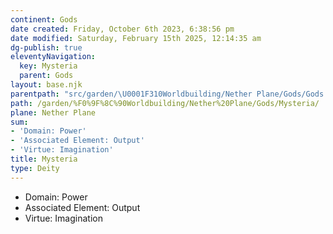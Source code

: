 ```yaml
---
continent: Gods
date created: Friday, October 6th 2023, 6:38:56 pm
date modified: Saturday, February 15th 2025, 12:14:35 am
dg-publish: true
eleventyNavigation:
  key: Mysteria
  parent: Gods
layout: base.njk
parentpath: "src/garden/\U0001F310Worldbuilding/Nether Plane/Gods/Gods.md"
path: /garden/%F0%9F%8C%90Worldbuilding/Nether%20Plane/Gods/Mysteria/
plane: Nether Plane
sum:
- 'Domain: Power'
- 'Associated Element: Output'
- 'Virtue: Imagination'
title: Mysteria
type: Deity
---
```


- Domain: Power
- Associated Element: Output
- Virtue: Imagination